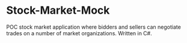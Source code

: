 # Stock-Market-Mock

POC stock market application where bidders and sellers can negotiate trades on a number of market organizations. 
Written in C#.
